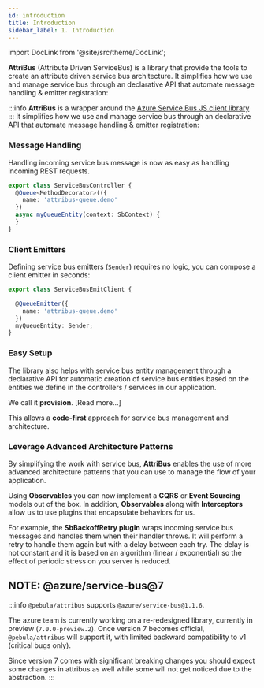 ```yaml
---
id: introduction
title: Introduction
sidebar_label: 1. Introduction
---
```

import DocLink from '@site/src/theme/DocLink';

**AttriBus** (Attribute Driven ServiceBus) is a library that provide the tools to create an attribute driven service bus architecture.
It simplifies how we use and manage service bus through an declarative API that automate message handling & emitter registration:

:::info
**AttriBus** is a wrapper around the [Azure Service Bus JS client library](https://github.com/Azure/azure-sdk-for-js/tree/master/sdk/servicebus/service-bus)
:::
It simplifies how we use and manage service bus through an declarative API that automate message handling & emitter registration:

### Message Handling

Handling incoming service bus message is now as easy as handling incoming REST requests.

```typescript
export class ServiceBusController {
  @Queue<MethodDecorator>(({
    name: 'attribus-queue.demo'
  })
  async myQueueEntity(context: SbContext) {
  }
}
```

### Client Emitters

Defining service bus emitters (`Sender`) requires no logic, you can compose a client emitter in seconds:

```typescript
export class ServiceBusEmitClient {

  @QueueEmitter({
    name: 'attribus-queue.demo'
  })
  myQueueEntity: Sender;
}
```

### Easy Setup

The library also helps with service bus entity management through a declarative API for automatic creation
of service bus entities based on the entities we define in the controllers / services in our application.

We call it **provision**. [<DocLink to="docs/guide/provisioning">Read more...</DocLink>]

This allows a **code-first** approach for service bus management and architecture.

### Leverage Advanced Architecture Patterns

By simplifying the work with service bus, **AttriBus** enables the use of more advanced architecture patterns that you
can use to manage the flow of your application.

Using **Observables** you can now implement a **CQRS** or **Event Sourcing** models out of the box.
In addition, **Observables** along with **Interceptors** allow us to use plugins that encapsulate behaviors for us.

For example, the **<DocLink to="docs/tasks/back-off">SbBackoffRetry plugin</DocLink>** wraps incoming service bus messages and handles them when their handler throws.
It will perform a retry to handle them again but with a delay between each try. The delay is not constant and it is based on an algorithm (linear / exponential)
so the effect of periodic stress on you server is reduced.

## NOTE: @azure/service-bus@7

:::info
`@pebula/attribus` supports `@azure/service-bus@1.1.6`.

The azure team is currently working on a re-redesigned library, currently in preview (`7.0.0-preview.2`).
Once version 7 becomes official, `@pebula/attribus` will support it, with limited backward compatibility to v1 (critical bugs only).

Since version 7 comes with significant breaking changes you should expect some changes in attribus as well while
some will not get noticed due to the abstraction.
:::

